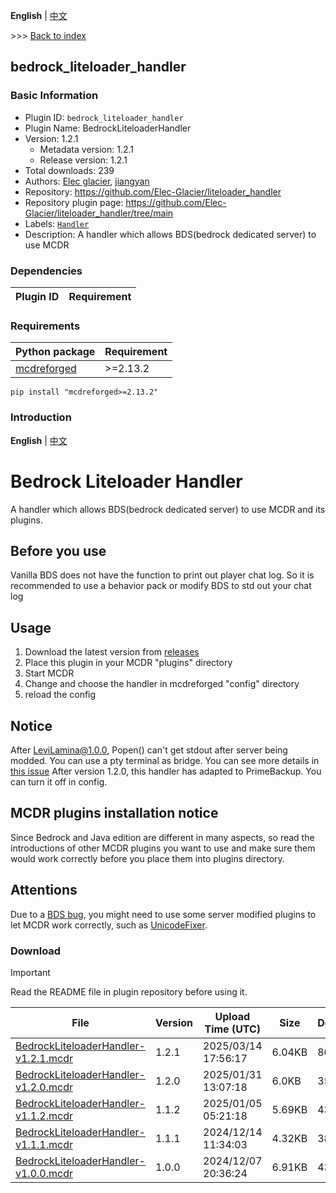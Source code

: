 **English** | [中文](readme-zh_cn.md)

\>\>\> [Back to index](/readme.md)

## bedrock_liteloader_handler

### Basic Information

- Plugin ID: `bedrock_liteloader_handler`
- Plugin Name: BedrockLiteloaderHandler
- Version: 1.2.1
  - Metadata version: 1.2.1
  - Release version: 1.2.1
- Total downloads: 239
- Authors: [Elec glacier](https://github.com/Elec-Glacier), [jiangyan](https://github.com/jiangyan03)
- Repository: https://github.com/Elec-Glacier/liteloader_handler
- Repository plugin page: https://github.com/Elec-Glacier/liteloader_handler/tree/main
- Labels: [`Handler`](/labels/handler/readme.md)
- Description: A handler which allows BDS(bedrock dedicated server) to use MCDR

### Dependencies

| Plugin ID | Requirement |
| --- | --- |

### Requirements

| Python package | Requirement |
| --- | --- |
| [mcdreforged](https://pypi.org/project/mcdreforged) | \>=2.13.2 |

```
pip install "mcdreforged>=2.13.2"
```

### Introduction

**English** | [中文](https://github.com/Elec-Glacier/liteloader_handler/blob/main/README_cn.md)

# Bedrock Liteloader Handler
A handler which allows BDS(bedrock dedicated server) to use MCDR and its plugins.

## Before you use
Vanilla BDS does not have the function to print out player chat log.
So it is recommended to use a behavior pack or modify BDS to std out your chat log

## Usage
1. Download the latest version from [releases](https://github.com/Elec-Glacier/liteloader_handler/releases)
2. Place this plugin in your MCDR "plugins" directory
3. Start MCDR
4. Change and choose the handler in mcdreforged "config" directory
5. reload the config

## Notice
After LeviLamina@1.0.0, Popen() can't get stdout after server being modded. You can use a pty terminal as bridge. You can see more details in [this issue](https://github.com/Elec-Glacier/liteloader_handler/issues/13)
After version 1.2.0, this handler has adapted to PrimeBackup. You can turn it off in config.

## MCDR plugins installation notice
Since Bedrock and Java edition are different in many aspects, so read the introductions of other MCDR plugins you want to use and make sure them would work correctly before you place them into plugins directory.

## Attentions
Due to a [BDS bug](https://bugs.mojang.com/browse/BDS-3791), you might need to use some server modified plugins to let MCDR work correctly, such as [UnicodeFixer](https://www.minebbs.com/resources/unicodefixer.6991/).

### Download

> [!IMPORTANT]
> Read the README file in plugin repository before using it.

| File | Version | Upload Time (UTC) | Size | Downloads | Operations |
| --- | --- | --- | --- | --- | --- |
| [BedrockLiteloaderHandler-v1.2.1.mcdr](https://github.com/Elec-Glacier/liteloader_handler/releases/tag/1.2.1) | 1.2.1 | 2025/03/14 17:56:17 | 6.04KB | 80 | [Download](https://github.com/Elec-Glacier/liteloader_handler/releases/download/1.2.1/BedrockLiteloaderHandler-v1.2.1.mcdr) |
| [BedrockLiteloaderHandler-v1.2.0.mcdr](https://github.com/Elec-Glacier/liteloader_handler/releases/tag/1.2.0) | 1.2.0 | 2025/01/31 13:07:18 | 6.0KB | 35 | [Download](https://github.com/Elec-Glacier/liteloader_handler/releases/download/1.2.0/BedrockLiteloaderHandler-v1.2.0.mcdr) |
| [BedrockLiteloaderHandler-v1.1.2.mcdr](https://github.com/Elec-Glacier/liteloader_handler/releases/tag/1.1.2) | 1.1.2 | 2025/01/05 05:21:18 | 5.69KB | 43 | [Download](https://github.com/Elec-Glacier/liteloader_handler/releases/download/1.1.2/BedrockLiteloaderHandler-v1.1.2.mcdr) |
| [BedrockLiteloaderHandler-v1.1.1.mcdr](https://github.com/Elec-Glacier/liteloader_handler/releases/tag/1.1.1) | 1.1.1 | 2024/12/14 11:34:03 | 4.32KB | 38 | [Download](https://github.com/Elec-Glacier/liteloader_handler/releases/download/1.1.1/BedrockLiteloaderHandler-v1.1.1.mcdr) |
| [BedrockLiteloaderHandler-v1.0.0.mcdr](https://github.com/Elec-Glacier/liteloader_handler/releases/tag/1.0.0) | 1.0.0 | 2024/12/07 20:36:24 | 6.91KB | 43 | [Download](https://github.com/Elec-Glacier/liteloader_handler/releases/download/1.0.0/BedrockLiteloaderHandler-v1.0.0.mcdr) |


